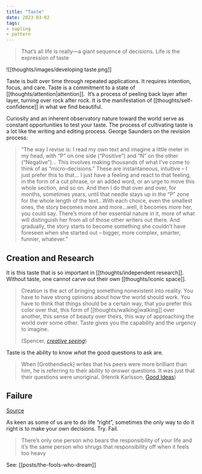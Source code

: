 ```yaml
---
title: "Taste"
date: 2023-03-02
tags:
- sapling
- pattern
---
```


> That’s all life is really—a giant sequence of decisions. Life is the expression of taste

![[thoughts/images/developing taste.png]]

Taste is built over time through repeated applications. It requires intention, focus, and care. Taste is a commitment to a state of [[thoughts/attention|attention]].  It’s a process of peeling back layer after layer, turning over rock after rock. It is the manifestation of [[thoughts/self-confidence]] in what we find beautiful.

Curiosity and an inherent observatory nature toward the world serve as constant opportunities to test your taste. The process of cultivating taste is a lot like the writing and editing process. George Saunders on the revision process:

> “The way I revise is: I read my own text and imagine a little meter in my head, with “P” on one side (“Positive”) and “N” on the other (“Negative”)... This involves making thousands of what I’ve come to think of as “micro-decisions.” These are instantaneous, intuitive – I just prefer this to that… I just have a feeling and react to that feeling, in the form of a cut phrase, or an added word, or an urge to move this whole section, and so on. And then I do that over and over, for months, sometimes years, until that needle stays up in the “P” zone for the whole length of the text…With each choice, even the smallest ones, the story becomes more and more…well, it becomes more her, you could say. There’s more of her essential nature in it, more of what will distinguish her from all of those other writers out there. And gradually, the story starts to become something she couldn’t have foreseen when she started out – bigger, more complex, smarter, funnier, whatever.”

## Creation and Research
It is this taste that is so important in [[thoughts/independent research]]. Without taste, one cannot carve out their own [[thoughts/iconic space]].

> Creation is the act of bringing something nonexistent into reality. You have to have strong opinions about how the world should work. You have to think that things should be a certain way, that you prefer this color over that, this form of [[thoughts/walking|walking]] over another, this sense of beauty over theirs, this way of approaching the world over some other. Taste gives you the capability and the urgency to imagine.
> 
> (Spencer, *[creative seeing](https://spencerchang.substack.com/p/creative-seeing)*)

Taste is the ability to know *what* the good questions to ask are. 

> When [Grothendieck] writes that his peers were more brilliant than him, he is referring to their ability to _answer_ questions. It was just that their questions were unoriginal. (Henrik Karlsson, [Good Ideas](https://www.henrikkarlsson.xyz/p/good-ideas))

## Failure
[Source](https://mindmine.substack.com/p/on-self-trust)

As keen as some of us are to do life “right”, sometimes the only way to do it right is to make your own decisions. Try. Fail.

> There’s only one person who bears the responsibility of your life and it’s the same person who shrugs that responsibility off when it feels too heavy

See: [[posts/the-fools-who-dream]]

